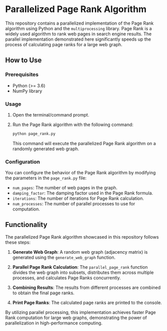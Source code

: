 # Parallelized Page Rank Algorithm

This repository contains a parallelized implementation of the Page Rank algorithm using Python and the `multiprocessing` library. Page Rank is a widely used algorithm to rank web pages in search engine results. The parallel implementation demonstrated here significantly speeds up the process of calculating page ranks for a large web graph.

## How to Use

### Prerequisites

- Python (>= 3.6)
- NumPy library

### Usage

1. Open the terminal/command prompt.

2. Run the Page Rank algorithm with the following command:

   ```bash
   python page_rank.py
   ```

   This command will execute the parallelized Page Rank algorithm on a randomly generated web graph.

### Configuration

You can configure the behavior of the Page Rank algorithm by modifying the parameters in the `page_rank.py` file:

- `num_pages`: The number of web pages in the graph.
- `damping_factor`: The damping factor used in the Page Rank formula.
- `iterations`: The number of iterations for Page Rank calculation.
- `num_processes`: The number of parallel processes to use for computation.

## Functionality

The parallelized Page Rank algorithm showcased in this repository follows these steps:

1. **Generate Web Graph**: A random web graph (adjacency matrix) is generated using the `generate_web_graph` function.

2. **Parallel Page Rank Calculation**: The `parallel_page_rank` function divides the web graph into subsets, distributes them across multiple processes, and calculates Page Ranks concurrently.

3. **Combining Results**: The results from different processes are combined to obtain the final page ranks.

4. **Print Page Ranks**: The calculated page ranks are printed to the console.

By utilizing parallel processing, this implementation achieves faster Page Rank computation for large web graphs, demonstrating the power of parallelization in high-performance computing.